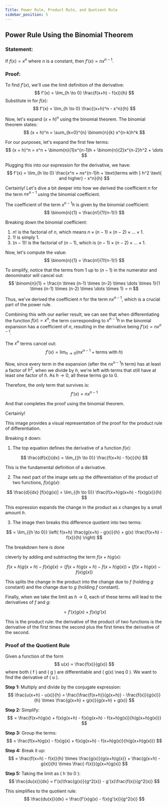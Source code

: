 ```yaml
---
Title: Power Rule, Product Rule, and Quotient Rule
sidebar_position: 5
---
```


## Power Rule Using the Binomial Theorem
### Statement:
If $f(x) = x^n$ where $n$ is a constant, then $f'(x) = nx^{n-1}$.

### Proof:
To find $f'(x)$, we'll use the limit definition of the derivative:
$$ f'(x) = \lim_{h \to 0} \frac{f(x+h) - f(x)}{h} $$
Substitute in for $f(x)$:
$$ f'(x) = \lim_{h \to 0} \frac{(x+h)^n - x^n}{h} $$

Now, let's expand $(x + h)^n$ using the binomial theorem. The binomial theorem states:
$$ (x + h)^n = \sum_{k=0}^{n} \binom{n}{k} x^{n-k}h^k $$

For our purposes, let's expand the first few terms:
$$ (x + h)^n = x^n + \binom{n}{1}x^{n-1}h + \binom{n}{2}x^{n-2}h^2 + \dots $$

Plugging this into our expression for the derivative, we have:
$$ f'(x) = \lim_{h \to 0} \frac{x^n + nx^{n-1}h + \text{terms with } h^2 \text{ and higher} - x^n}{h} $$

Certainly! Let's dive a bit deeper into how we derived the coefficient $n$ for the term $nx^{n-1}$ using the binomial coefficient.

The coefficient of the term $x^{n-1}h$ is given by the binomial coefficient:
$$ \binom{n}{1} = \frac{n!}{1!(n-1)!} $$

Breaking down the binomial coefficient:
1. $n!$ is the factorial of $n$, which means $n \times (n-1) \times (n-2) \times \dots \times 1$.
2. $1!$ is simply 1.
3. $(n-1)!$ is the factorial of $(n-1)$, which is $(n-1) \times (n-2) \times \dots \times 1$.

Now, let's compute the value:
$$ \binom{n}{1} = \frac{n!}{1!(n-1)!} $$

To simplify, notice that the terms from 1 up to $(n-1)$ in the numerator and denominator will cancel out:
$$ \binom{n}{1} = \frac{n \times (n-1) \times (n-2) \times \dots \times 1}{1 \times (n-1) \times (n-2) \times \dots \times 1} = n $$

Thus, we've derived the coefficient $n$ for the term $nx^{n-1}$, which is a crucial part of the power rule.

Combining this with our earlier result, we can see that when differentiating the function $f(x) = x^n$, the term corresponding to $x^{n-1}h$ in the binomial expansion has a coefficient of $n$, resulting in the derivative being $f'(x) = nx^{n-1}$.

The $x^n$ terms cancel out:
$$ f'(x) = \lim_{h \to 0} \left( nx^{n-1} + \text{terms with } h \right) $$

Now, since every term in the expansion (after the $nx^{n-1}h$ term) has at least a factor of $h^2$, when we divide by $h$, we're left with terms that still have at least one factor of $h$. As $h \to 0$, all these terms go to 0. 

Therefore, the only term that survives is:
$$ f'(x) = nx^{n-1} $$

And that completes the proof using the binomial theorem.

Certainly!

This image provides a visual representation of the proof for the product rule of differentiation.

Breaking it down:

1. The top equation defines the derivative of a function $f(x)$:

$$ \frac{df(x)}{dx} = \lim_{{h \to 0}} \frac{f(x+h) - f(x)}{h} $$

This is the fundamental definition of a derivative.

2. The next part of the image sets up the differentiation of the product of two functions, $f(x)g(x)$:

$$ \frac{d}{dx} [f(x)g(x)] = \lim_{{h \to 0}} \frac{f(x+h)g(x+h) - f(x)g(x)}{h} $$

This expression expands the change in the product as $x$ changes by a small amount $h$.

3. The image then breaks this difference quotient into two terms:

$$ = \lim_{{h \to 0}} \left( f(x+h) \frac{g(x+h) - g(x)}{h} + g(x) \frac{f(x+h) - f(x)}{h} \right) $$

The breakdown here is done

cleverly by adding and subtracting the term $f(x+h)g(x)$:

$$ f(x+h)g(x+h) - f(x)g(x) = \left( f(x+h)g(x+h) - f(x+h)g(x) \right) + \left( f(x+h)g(x) - f(x)g(x) \right) $$

This splits the change in the product into the change due to $f$ (holding $g$ constant) and the change due to $g$ (holding $f$ constant).

Finally, when we take the limit as $h \to 0$, each of these terms will lead to the derivatives of $f$ and $g$:

$$ = f'(x)g(x) + f(x)g'(x) $$

This is the product rule: the derivative of the product of two functions is the derivative of the first times the second plus the first times the derivative of the second.

### Proof of the Quotient Rule

Given a function of the form
$$ u(x) = \frac{f(x)}{g(x)} $$
where both \( f \) and \( g \) are differentiable and \( g(x) \neq 0 \). We want to find the derivative of \( u \).

**Step 1:** Multiply and divide by the conjugate expression:
$$ \frac{u(x+h) - u(x)}{h} = \frac{\frac{f(x+h)}{g(x+h)} - \frac{f(x)}{g(x)}}{h} \times \frac{g(x+h) + g(x)}{g(x+h) + g(x)} $$

**Step 2:** Simplify:
$$ = \frac{f(x+h)g(x) + f(x)g(x+h) - f(x)g(x+h) - f(x+h)g(x)}{h(g(x+h)g(x))} $$

**Step 3:** Group the terms:
$$ = \frac{f(x+h)g(x) - f(x)g(x) + f(x)g(x+h) - f(x+h)g(x)}{h(g(x+h)g(x))} $$

**Step 4:** Break it up:
$$ = \frac{f(x+h) - f(x)}{h} \times \frac{g(x)}{g(x+h)g(x)} + \frac{g(x+h) - g(x)}{h} \times \frac{-f(x)}{g(x+h)g(x)} $$

**Step 5:** Taking the limit as \( h \to 0 \):
$$ \frac{du(x)}{dx} = f'(x)\frac{g(x)}{g^2(x)} - g'(x)\frac{f(x)}{g^2(x)} $$

This simplifies to the quotient rule:
$$ \frac{du(x)}{dx} = \frac{f'(x)g(x) - f(x)g'(x)}{g^2(x)} $$

